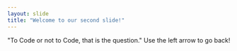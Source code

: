 ```yaml
---
layout: slide
title: "Welcome to our second slide!"
---
```

"To Code or not to Code, that is the question."
Use the left arrow to go back!
